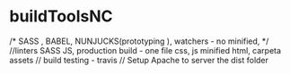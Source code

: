 # buildToolsNC


/* SASS , BABEL, NUNJUCKS(prototyping ), watchers - no minified, */
//linters SASS JS, production build - one file css, js minified html, carpeta assets
// build testing - travis
// Setup Apache to server the dist folder